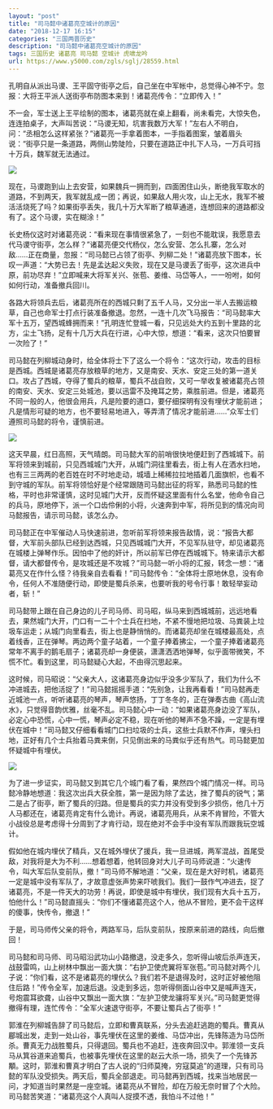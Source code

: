 ```yaml
---
layout: "post"
title: "司马懿中诸葛亮空城计的原因"
date: "2018-12-17 16:15"
categories: "三国两晋历史"
description: "司马懿中诸葛亮空城计的原因"
tags: 三国历史 诸葛亮 司马懿 空城计 虎啸龙吟
url: https://www.y5000.com/zgls/sglj/28559.html
---
```






孔明自从派出马谡、王平固守街亭之后，自己坐在中军帐中，总觉得心神不宁。忽报：大将王平派人送街亭布防图本来到！诸葛亮传令：“立即传入！”

不一会，军士送上王平绘制的图本，诸葛亮就在桌上翻看，尚未看完，大惊失色，连连拍桌子，大声叫苦说：“马谡无知，坑害我数万大军！”左右人不明白，问：“丞相怎么这样紧张？”诸葛亮一手拿着图本，一手指着图案，皱着眉头说：“街亭只是一条道路，两侧山势陡险，只要在道路正中扎下人马，一万兵可挡十万兵，魏军就无法通过。

![](https://img.y5000.com/uploads/allimg/180208/8-1P20QH444919.jpg)

现在，马谡跑到山上去安营，如果魏兵一拥而到，四面困住山头，断绝我军取水的道路，不到两天，我军就乱成一团；再说，如果敌人用火攻，山上无水，我军不被活活烧死了吗？如果街亭丢失，我几十万大军断了粮草通道，连想回来的道路都没有了。这个马谡，实在糊涂！”

长史杨仪这时对诸葛亮说：“看来现在事情很紧急了，一刻也不能耽误，我愿意去代马谡守街亭，怎么样？”诸葛亮便交代杨仪，怎么安营、怎么扎寨，怎么对敌……正在商量，忽报：“司马懿已占领了街亭、列柳二处！”诸葛亮放下图本，长叹一声道：“大势已去！先是孟达起义失败，现在又是马谡丢了街亭，这次进兵中原，前功尽弃！”立即喊来大将军关兴、张苞、姜维、马岱等人，一一吩咐，如何如何行动，准备撤兵回川。

各路大将领兵去后，诸葛亮所在的西城只剩了五千人马，又分出一半人去搬运粮草，自己也命军士打点行装准备撤退。忽然，一连十几次飞马报告：“司马懿率大军十五万，望西城蜂拥而来！”孔明连忙登城一看，只见远处大约五到十里路的北方，尘土飞扬，足有十几万大兵在行进，心中大惊，想道：“看来，这次只怕要冒一次险了！”

司马懿在列柳城动身时，给全体将士下了这么一个将令：“这次行动，攻击的目标是西城。西城是诸葛亮存放粮草的地方，又是南安、天水、安定三处的第一道关口。攻占了西城，夺得了蜀兵的粮草，蜀兵不战自败，又可一举收复被诸葛亮占领的南安、天水、安定三处城池，要以迅雷不及掩耳之势，乘胜前进。但是，诸葛亮不同一般的人，他很会用兵，凡是险要的道口，要仔细探明有没有埋伏才能前进；凡是情形可疑的地方，也不要轻易地进入，等弄清了情况才能前进……”众军士们遵照司马懿的将令，谨慎前进。

![](https://img.y5000.com/uploads/allimg/180208/8-1P20QH604649.jpg)

这天早晨，红日高照，天气晴朗。司马懿大军的前哨很快地便赶到了西城城下。前军将领来到城前，只见西城城门大开，从城门洞往里看去，街上有人在洒水扫地，也有三三两两的老百姓在时不时地走动，城墙上稀稀拉拉地插着几面旗帜，也看不到守城的军队。前军将领恰好是个经常跟随司马懿出征的将军，熟悉司马懿的性格，平时也非常谨慎，这时见城门大开，反而怀疑这里面有什么名堂，他命令自己的兵马，原地停下，派一个口齿伶俐的小将，火速奔到中军，将所见到的情况向司马懿报告，请示司马懿，该怎么办。

司马懿正在中军催动人马快速前进，忽听前军将领来报告敌情，说：“报告大都督，大军前头部队已经到达西城，只见西城城门大开，不见军队驻守，却见诸葛亮在城楼上弹琴作乐。因怕中了他的奸计，所以前军已停在西城城下。特来请示大都督，请大都督传令，是攻城还是不攻城？”司马懿一听小将的汇报，转念一想：“诸葛亮又在作什么怪？待我亲自去看看！”司马懿传令：“全体将士原地休息，没有命令，任何人不准随便行动，即使是蜀兵杀来，也要听我的号令行事！敢轻举妄动者，斩！”

司马懿带上跟在自己身边的儿子司马师、司马昭，纵马来到西城城前，远远地看去，果然城门大开，门口有一二十个士兵在扫地，不紧不慢地把垃圾、马粪装上垃圾车运走；从城门向里看去，街上也是静悄悄的。而诸葛亮却坐在城楼最高处，点着线香，正在弹琴。两边两个童子站着，一个童子捧着拂尘，一个童子捧着诸葛亮常年不离手的鹅毛扇子；诸葛亮却一身便装，潇潇洒洒地弹琴，似乎面带微笑，不慌不忙。看到这里，司马懿疑心大起，不由得沉思起来。

这时候，司马昭说：“父亲大人，这诸葛亮身边似乎没多少军队了，我们为什么不冲进城去，把他活捉了！”司马懿摇摇手道：“先别急，让我再看看！”司马懿再走近城池一点，听听诸葛亮的琴声，琴声悠扬，丁丁冬冬的，正在弹奏古曲《高山流水》，只觉得音韵优雅，丝毫不乱。司马懿心中一动：“如果诸葛亮身边没了军队，必定心中恐慌，心中一慌，琴声必定不稳，现在听他的琴声不急不躁，一定是有埋伏在城中！”司马懿又仔细看看城门口扫垃圾的士兵，这些士兵默不作声，埋头扫地，正好有几个士兵抬着马粪来倒，只见倒出来的马粪似乎还有热气。司马懿更加怀疑城中有埋伏。

![](https://img.y5000.com/uploads/allimg/180208/8-1P20QH6144V.jpg)

为了进一步证实，司马懿又到其它几个城门看了看，果然四个城门情况一样。司马懿冷静地想道：我这次出兵大获全胜，第一是因为除了孟达，挫了蜀兵的锐气；第二是占了街亭，断了蜀兵的归路。但是蜀兵的实力并没有受到多少损伤，他几十万人马都还在，诸葛亮肯定有什么诡计。再说，诸葛亮用兵，从来不肯冒险，不管大小战役总是考虑得十分周到了才肯行动，现在绝对不会手中没有军队而跟我玩空城计。

假如他在城内埋伏了精兵，又在城外埋伏了援兵，我一旦进城，两军混战，首尾受敌，对我将是大为不利……想着想着，他转回身对大儿子司马师说道：“火速传令，叫大军后队变前队，撤！”司马师不解地道：“父亲，现在是大好时机，诸葛亮一定是城中没有军队了，才故意虚张声势来吓唬我们。我们一鼓作气冲进去，捉了诸葛亮，不是一件天大的功劳！再说，即使是城中有埋伏，我们现有大兵十五万，怕他什么！”司马懿直摇头：“你们不懂诸葛亮这个人，他从不冒险，更不会干这样的傻事，快传令，撤退！”

于是，司马师传父亲的将令，两路军马，后队变前队，按原来前进的路线，向后撤回！

司马懿和司马师、司马昭沿武功山小路撤退，没走多久，忽听得山坡后杀声连天，战鼓雷鸣，山上树林中飘出一面大旗：“右护卫使虎翼将军张苞。”司马懿对两个儿子说：“你们看，这不是诸葛亮的埋伏么？我们若不是退得及时，这时正好被他阻住后路！”传令全军，加速后退。没走到多远，忽听得侧面山谷中又是喊声连天，号炮震耳欲聋，山谷中又飘出一面大旗：“左护卫使龙骧将军关兴。”司马懿更觉得撤得有理，连忙传令：“全军火速退守街亭，不要让蜀兵占了街亭！”

郭淮在列柳城告辞了司马懿后，立即和曹真联系，分头去追赶逃跑的蜀兵。曹真从郿城出发，走到一处山谷，事先埋伏在这里的姜维、马岱冲出，先锋陈造为马岱所杀。曹真无力战胜蜀兵，只得退回。蜀兵也不追赶，连夜奔回汉中。郭淮领一支兵马从箕谷道来追蜀兵，也被事先埋伏在这里的赵云大杀一场，损失了一个先锋苏顒。这时，郭淮和曹真才明白了古人说的“归师莫掩，穷寇莫追”的道理，只有司马懿的军队没受损失。两天后，蜀兵全部退走。司马懿再到西城，找来当地居民一问，才知道当时果然是一座空城。诸葛亮从不冒险，却在万般无奈时冒了个大险。司马懿苦笑道：“诸葛亮这个人真叫人捉摸不透，我怕斗不过他！”
